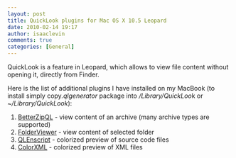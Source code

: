 ```yaml
---
layout: post
title: QuickLook plugins for Mac OS X 10.5 Leopard
date: 2010-02-14 19:17
author: isaaclevin
comments: true
categories: [General]
---
```

QuickLook is a feature in Leopard, which allows to view file content without opening it, directly from Finder.

Here is the list of additional plugins I have installed on my MacBook (to install simply copy<em>.qlgenerator</em> package into <em>/Library/QuickLoo</em>k or <em>~/Library/QuickLook</em>):
<ol>
<li><a href="http://macitbetter.com/BetterZipQL.zip">BetterZipQL</a> - view content of an archive (many archive types are supported)</li>
<li><a href="http://homepage.mac.com/xdd/software/folder/download/Folder.qlgenerator03.zip">FolderViewer</a> - view content of selected folder</li>
<li><a href="http://ddribin.googlecode.com/files/QLEnscript.qlgenerator-1.0.zip">QLEnscript</a> - colorized preview of source code files</li>
<li><a href="http://www.araneum.it/macosx/colorxml-QuickLook.zip">ColorXML</a> - colorized preview of XML files</li>
</ol>
